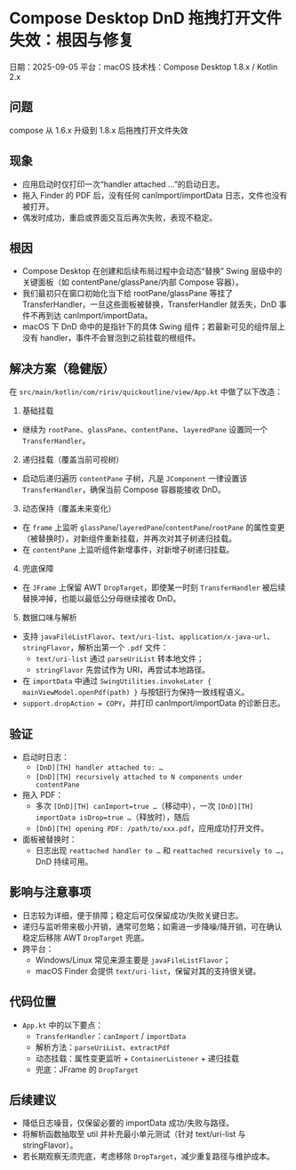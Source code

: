 # Compose Desktop DnD 拖拽打开文件失效：根因与修复

日期：2025-09-05  平台：macOS  技术栈：Compose Desktop 1.8.x / Kotlin 2.x

## 问题
compose 从 1.6.x 升级到 1.8.x 后拖拽打开文件失效

## 现象
- 应用启动时仅打印一次“handler attached …”的启动日志。
- 拖入 Finder 的 PDF 后，没有任何 canImport/importData 日志，文件也没有被打开。
- 偶发时成功，重启或界面交互后再次失败，表现不稳定。

## 根因
- Compose Desktop 在创建和后续布局过程中会动态“替换” Swing 层级中的关键面板（如 contentPane/glassPane/内部 Compose 容器）。
- 我们最初只在窗口初始化当下给 rootPane/glassPane 等挂了 TransferHandler，一旦这些面板被替换，TransferHandler 就丢失，DnD 事件不再到达 canImport/importData。
- macOS 下 DnD 命中的是指针下的具体 Swing 组件；若最新可见的组件层上没有 handler，事件不会冒泡到之前挂载的根组件。

## 解决方案（稳健版）
在 `src/main/kotlin/com/ririv/quickoutline/view/App.kt` 中做了以下改造：

1) 基础挂载
- 继续为 `rootPane`、`glassPane`、`contentPane`、`layeredPane` 设置同一个 `TransferHandler`。

2) 递归挂载（覆盖当前可视树）
- 启动后递归遍历 `contentPane` 子树，凡是 `JComponent` 一律设置该 `TransferHandler`，确保当前 Compose 容器能接收 DnD。

3) 动态保持（覆盖未来变化）
- 在 `frame` 上监听 `glassPane`/`layeredPane`/`contentPane`/`rootPane` 的属性变更（被替换时），对新组件重新挂载，并再次对其子树递归挂载。
- 在 `contentPane` 上监听组件新增事件，对新增子树递归挂载。

4) 兜底保障
- 在 `JFrame` 上保留 AWT `DropTarget`，即使某一时刻 `TransferHandler` 被后续替换冲掉，也能以最低公分母继续接收 DnD。

5) 数据口味与解析
- 支持 `javaFileListFlavor`、`text/uri-list`、`application/x-java-url`、`stringFlavor`，解析出第一个 `.pdf` 文件：
  - `text/uri-list` 通过 `parseUriList` 转本地文件；
  - `stringFlavor` 先尝试作为 URI，再尝试本地路径。
- 在 `importData` 中通过 `SwingUtilities.invokeLater { mainViewModel.openPdf(path) }` 与按钮行为保持一致线程语义。
- `support.dropAction = COPY`，并打印 canImport/importData 的诊断日志。

## 验证
- 启动时日志：
  - `[DnD][TH] handler attached to: …`
  - `[DnD][TH] recursively attached to N components under contentPane`
- 拖入 PDF：
  - 多次 `[DnD][TH] canImport=true …`（移动中），一次 `[DnD][TH] importData isDrop=true …`（释放时），随后
  - `[DnD][TH] opening PDF: /path/to/xxx.pdf`，应用成功打开文件。
- 面板被替换时：
  - 日志出现 `reattached handler to …` 和 `reattached recursively to …`，DnD 持续可用。

## 影响与注意事项
- 日志较为详细，便于排障；稳定后可仅保留成功/失败关键日志。
- 递归与监听带来极小开销，通常可忽略；如需进一步降噪/降开销，可在确认稳定后移除 AWT `DropTarget` 兜底。
- 跨平台：
  - Windows/Linux 常见来源主要是 `javaFileListFlavor`；
  - macOS Finder 会提供 `text/uri-list`，保留对其的支持很关键。

## 代码位置
- `App.kt` 中的以下要点：
  - `TransferHandler`：`canImport` / `importData`
  - 解析方法：`parseUriList`、`extractPdf`
  - 动态挂载：属性变更监听 + `ContainerListener` + 递归挂载
  - 兜底：JFrame 的 `DropTarget`

## 后续建议
- 降低日志噪音，仅保留必要的 importData 成功/失败与路径。
- 将解析函数抽取至 util 并补充最小单元测试（针对 text/uri-list 与 stringFlavor）。
- 若长期观察无须兜底，考虑移除 `DropTarget`，减少重复路径与维护成本。

